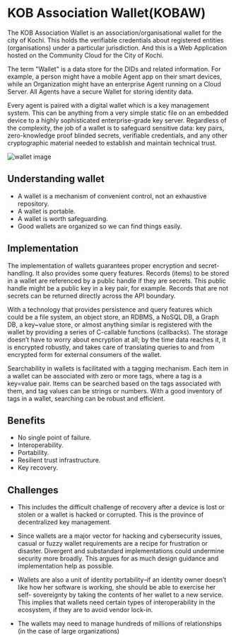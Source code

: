 # KOB Association Wallet(KOBAW)
The KOB Association Wallet is an association/organisational wallet for the city of Kochi. This holds the verifiable credentials about registered entities (organisations) under a particular jurisdiction. And this is a Web Application hosted on the Community Cloud for the City of Kochi.

The term "Wallet" is a data store for the DIDs and related information. For example, a person might have a mobile Agent app on their smart devices, while an Organization might have an enterprise Agent running on a Cloud Server. All Agents have a secure Wallet for storing identity data.

Every agent is paired with a digital wallet which is a key management system. This can be anything from a very simple static file on an embedded device to a highly sophisticated enterprise-grade key server. Regardless of the complexity, the job of a wallet is to safeguard sensitive data: key pairs, zero-knowledge proof blinded secrets, verifiable credentials, and any other cryptographic material needed to establish and maintain technical trust.

  ![wallet image](https://github.com/mariyachris/KOBAW/blob/master/wallet%20img.JPG)

## Understanding wallet

* A wallet is a mechanism of convenient control, not an exhaustive repository. 
* A wallet is portable. 
* A wallet is worth safeguarding. 
* Good wallets are organized so we can find things easily. 

## Implementation

The implementation of wallets guarantees proper encryption and secret-handling. It also provides some query features. Records (items) to be stored in a wallet are referenced by a public handle if they are secrets. This public handle might be a public key in a key pair, for example. Records that are not secrets can be returned directly across the API boundary.

With a technology that provides persistence and query features which could be a file system, an object store, an RDBMS, a NoSQL DB, a Graph DB, a key~value store, or almost anything similar is registered with the wallet by providing a series of C-callable functions (callbacks). The storage doesn’t have to worry about encryption at all; by the time data reaches it, it is encrypted robustly, and takes care of translating queries to and from encrypted form for external consumers of the wallet.

Searchability in wallets is facilitated with a tagging mechanism. Each item in a wallet can be associated with zero or more tags, where a tag is a key=value pair. Items can be searched based on the tags associated with them, and tag values can be strings or numbers. With a good inventory of tags in a wallet, searching can be robust and efficient.

## Benefits

* No single point of failure.
* Interoperability. 
* Portability. 
* Resilient trust infrastructure. 
* Key recovery. 

## Challenges

* This includes the difficult challenge of recovery after a device is lost or stolen or a wallet is hacked or corrupted. This is the province of decentralized key management.

* Since wallets are a major vector for hacking and cybersecurity issues, casual or fuzzy wallet requirements are a recipe for frustration or disaster. Divergent and substandard implementations could undermine security more broadly. This argues for as much design guidance and implementation help as possible.
 
* Wallets are also a unit of identity portability–if an identity owner doesn’t like how her software is working, she should be able to exercise her self- sovereignty by taking the contents of her wallet to a new service. This implies that wallets need certain types of interoperability in the ecosystem, if they are to avoid vendor lock-in.

* The wallets may need to manage hundreds of millions of relationships (in the case of large organizations)
